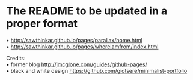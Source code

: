 # The README to be updated in a proper format  

• <http://sawthinkar.github.io/pages/parallax/home.html>  
• <http://sawthinkar.github.io/pages/whereIamfrom/index.html>  

Credits:  
• former blog <http://jmcglone.com/guides/github-pages/>  
• black and white design <https://github.com/giotsere/minimalist-portfolio>
